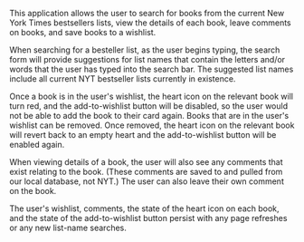 This application allows the user to search for books from the current New York Times bestsellers lists, view the details of each book, leave comments on books, and save books to a wishlist. 

When searching for a besteller list, as the user begins typing, the search form will provide suggestions for list names that contain the letters and/or words that the user has typed into the search bar. The suggested list names include all current NYT bestseller lists currently in existence.

Once a book is in the user's wishlist, the heart icon on the relevant book will turn red, and the add-to-wishlist button will be disabled, so the user would not be able to add the book to their card again. Books that are in the user's wishlist can be removed. Once removed, the heart icon on the relevant book will revert back to an empty heart and the add-to-wishlist button will be enabled again.

When viewing details of a book, the user will also see any comments that exist relating to the book. (These comments are saved to and pulled from our local database, not NYT.) The user can also leave their own comment on the book.

The user's wishlist, comments, the state of the heart icon on each book, and the state of the add-to-wishlist button persist with any page refreshes or any new list-name searches.